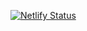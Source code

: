 [![Netlify Status](https://api.netlify.com/api/v1/badges/660dcd4d-da8b-4eab-9f68-6b4729ca6aae/deploy-status)](https://app.netlify.com/sites/klasha-dashboard-0/deploys)
